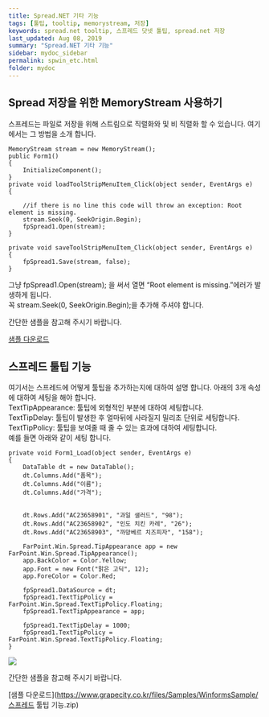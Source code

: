 ```yaml
---
title: Spread.NET 기타 기능
tags: [툴팁, tooltip, memorystream, 저장]
keywords: spread.net tooltip, 스프레드 닷넷 툴팁, spread.net 저장
last_updated: Aug 08, 2019
summary: "Spread.NET 기타 기능"
sidebar: mydoc_sidebar
permalink: spwin_etc.html
folder: mydoc
---
```



## Spread 저장을 위한 MemoryStream 사용하기

스프레드는 파일로 저장을 위해 스트림으로 직렬화와 및 비 직렬화 할 수 있습니다. 여기에서는 그 방법을 소개 합니다.

```
MemoryStream stream = new MemoryStream();
public Form1()
{
    InitializeComponent();
}
private void loadToolStripMenuItem_Click(object sender, EventArgs e)
{

    //if there is no line this code will throw an exception: Root element is missing.
    stream.Seek(0, SeekOrigin.Begin);
    fpSpread1.Open(stream);
}

private void saveToolStripMenuItem_Click(object sender, EventArgs e)
{
    fpSpread1.Save(stream, false);
}
```

그냥 fpSpread1.Open(stream); 을 써서 열면 “Root element is missing.”에러가 발생하게 됩니다.  
꼭 stream.Seek(0, SeekOrigin.Begin);을 추가해 주셔야 합니다.

  

간단한 샘플을 참고해 주시기 바랍니다.

  

[샘플 다운로드](https://www.grapecity.co.kr/files/Samples/WinformsSample/Spread_SaveStream.zip)


## 스프레드 툴팁 기능

여기서는 스프레드에 어떻게 툴팁을 추가하는지에 대하여 설명 합니다. 아래의 3개 속성에 대하여 세팅을 해야 합니다.  
TextTipAppearance: 툴팁에 외형적인 부분에 대하여 세팅합니다.  
TextTipDelay: 툴팁이 발생한 후 얼마뒤에 사라질지 밀리초 단위로 세팅합니다.  
TextTipPolicy: 툴팁을 보여줄 때 줄 수 있는 효과에 대하여 세팅합니다.  
예를 들면 아래와 같이 세팅 합니다.

```
private void Form1_Load(object sender, EventArgs e)
{
    DataTable dt = new DataTable();
    dt.Columns.Add("품목");
    dt.Columns.Add("이름");
    dt.Columns.Add("가격");


    dt.Rows.Add("AC23658901", "과일 샐러드", "98");
    dt.Rows.Add("AC23658902", "인도 치킨 카레", "26");
    dt.Rows.Add("AC23658903", "까망베르 치즈피자", "158");

    FarPoint.Win.Spread.TipAppearance app = new FarPoint.Win.Spread.TipAppearance();
    app.BackColor = Color.Yellow;
    app.Font = new Font("맑은 고딕", 12);
    app.ForeColor = Color.Red;

    fpSpread1.DataSource = dt;
    fpSpread1.TextTipPolicy = FarPoint.Win.Spread.TextTipPolicy.Floating;
    fpSpread1.TextTipAppearance = app;

    fpSpread1.TextTipDelay = 1000;
    fpSpread1.TextTipPolicy = FarPoint.Win.Spread.TextTipPolicy.Floating;
}
```

![](https://www.grapecity.co.kr/images/training/spread/tc_winforms12-2-1.png)

간단한 샘플을 참고해 주시기 바랍니다.

  

[샘플 다운로드](https://www.grapecity.co.kr/files/Samples/WinformsSample/스프레드 툴팁 기능.zip)